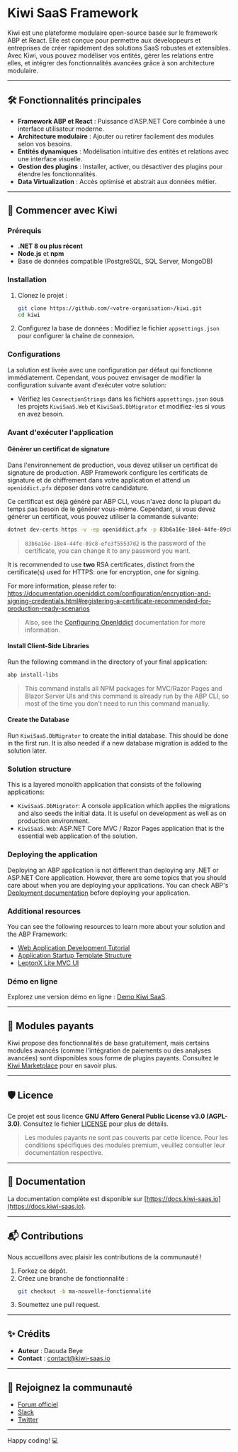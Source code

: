
# Kiwi SaaS Framework

Kiwi est une plateforme modulaire open-source basée sur le framework ABP et React. Elle est conçue pour permettre aux développeurs et entreprises de créer rapidement des solutions SaaS robustes et extensibles. Avec Kiwi, vous pouvez modéliser vos entités, gérer les relations entre elles, et intégrer des fonctionnalités avancées grâce à son architecture modulaire.

---

## 🛠️ Fonctionnalités principales

- **Framework ABP et React** : Puissance d'ASP.NET Core combinée à une interface utilisateur moderne.
- **Architecture modulaire** : Ajouter ou retirer facilement des modules selon vos besoins.
- **Entités dynamiques** : Modélisation intuitive des entités et relations avec une interface visuelle.
- **Gestion des plugins** : Installer, activer, ou désactiver des plugins pour étendre les fonctionnalités.
- **Data Virtualization** : Accès optimisé et abstrait aux données métier.

---

## 🚀 Commencer avec Kiwi

### Prérequis

- **.NET 8 ou plus récent**
- **Node.js** et **npm**
- Base de données compatible (PostgreSQL, SQL Server, MongoDB)

### Installation

1. Clonez le projet :
   ```bash
   git clone https://github.com/<votre-organisation>/kiwi.git
   cd kiwi
   ```

2. Configurez la base de données :
   Modifiez le fichier `appsettings.json` pour configurer la chaîne de connexion.


### Configurations

La solution est livrée avec une configuration par défaut qui fonctionne immédiatement. Cependant, vous pouvez envisager de modifier la configuration suivante avant d'exécuter votre solution:

* Vérifiez les `ConnectionStrings` dans les fichiers `appsettings.json` sous les projets `KiwiSaaS.Web` et `KiwiSaaS.DbMigrator` et modifiez-les si vous en avez besoin.

### Avant d'exécuter l'application

#### Générer un certificat de signature

Dans l'environnement de production, vous devez utiliser un certificat de signature de production. ABP Framework configure les certificats de signature et de chiffrement dans votre application et attend un `openiddict.pfx` déposer dans votre candidature.

Ce certificat est déjà généré par ABP CLI, vous n'avez donc la plupart du temps pas besoin de le générer vous-même. Cependant, si vous devez générer un certificat, vous pouvez utiliser la commande suivante:

```bash
dotnet dev-certs https -v -ep openiddict.pfx -p 83b6a16e-18e4-44fe-89c8-efe3f55537d2
```

> `83b6a16e-18e4-44fe-89c8-efe3f55537d2` is the password of the certificate, you can change it to any password you want.

It is recommended to use **two** RSA certificates, distinct from the certificate(s) used for HTTPS: one for encryption, one for signing.

For more information, please refer to: https://documentation.openiddict.com/configuration/encryption-and-signing-credentials.html#registering-a-certificate-recommended-for-production-ready-scenarios

> Also, see the [Configuring OpenIddict](https://abp.io/docs/latest/deployment/configuring-openiddict#production-environment) documentation for more information.

#### Install Client-Side Libraries

Run the following command in the directory of your final application:

```bash
abp install-libs
```

> This command installs all NPM packages for MVC/Razor Pages and Blazor Server UIs and this command is already run by the ABP CLI, so most of the time you don't need to run this command manually.

#### Create the Database

Run `KiwiSaaS.DbMigrator` to create the initial database. This should be done in the first run. It is also needed if a new database migration is added to the solution later.

### Solution structure

This is a layered monolith application that consists of the following applications:

* `KiwiSaaS.DbMigrator`: A console application which applies the migrations and also seeds the initial data. It is useful on development as well as on production environment.
* `KiwiSaaS.Web`: ASP.NET Core MVC / Razor Pages application that is the essential web application of the solution.

### Deploying the application

Deploying an ABP application is not different than deploying any .NET or ASP.NET Core application. However, there are some topics that you should care about when you are deploying your applications. You can check ABP's [Deployment documentation](https://abp.io/docs/latest/deployment) before deploying your application.

### Additional resources

You can see the following resources to learn more about your solution and the ABP Framework:

* [Web Application Development Tutorial](https://abp.io/docs/latest/tutorials/book-store/part-01?UI=Blazor&DB=EF)
* [Application Startup Template Structure](https://abp.io/docs/latest/solution-templates/layered-web-application)
* [LeptonX Lite MVC UI](https://abp.io/docs/latest/ui-themes/lepton-x-lite/asp-net-core)

### Démo en ligne

Explorez une version démo en ligne : [Demo Kiwi SaaS](https://demo.kiwi-saas.io).

---

## 🧩 Modules payants

Kiwi propose des fonctionnalités de base gratuitement, mais certains modules avancés (comme l'intégration de paiements ou des analyses avancées) sont disponibles sous forme de plugins payants. Consultez le [Kiwi Marketplace](https://marketplace.kiwi-saas.io) pour en savoir plus.

---

## 🛡️ Licence

Ce projet est sous licence **GNU Affero General Public License v3.0 (AGPL-3.0)**. Consultez le fichier [LICENSE](./LICENSE) pour plus de détails.

> Les modules payants ne sont pas couverts par cette licence. Pour les conditions spécifiques des modules premium, veuillez consulter leur documentation respective.

---

## 📖 Documentation

La documentation complète est disponible sur [https://docs.kiwi-saas.io](https://docs.kiwi-saas.io).

---

## 📬 Contributions

Nous accueillons avec plaisir les contributions de la communauté !

1. Forkez ce dépôt.
2. Créez une branche de fonctionnalité :
   ```bash
   git checkout -b ma-nouvelle-fonctionnalité
   ```
3. Soumettez une pull request.

---

## ✨ Crédits

- **Auteur** : Daouda Beye
- **Contact** : [contact@kiwi-saas.io](mailto:contact@kiwi-saas.io)

---

## 🌟 Rejoignez la communauté

- [Forum officiel](https://community.kiwi-saas.io)
- [Slack](https://slack.kiwi-saas.io)
- [Twitter](https://twitter.com/kiwi_saas)

---

Happy coding! 💻
